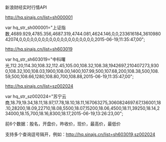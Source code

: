新浪财经实时行情API

http://hq.sinajs.cn/list=sh000001

var hq_str_sh000001="上证指数,4689.929,4785.356,4687.319,4744.081,4624.146,0,0,233616184,361098042074,0,0,0,0,0,0,0,0,0,0,0,0,0,0,0,0,0,0,0,0,2015-06-19,11:35:47,00";

http://hq.sinajs.cn/list=sh603019

var hq_str_sh603019="中科曙光,112.20,114.30,108.32,112.45,105.00,108.32,108.38,1942697,210407273,9300,108.32,100,108.03,1900,108.00,1400,107.99,500,107.68,200,108.38,500,108.59,500,108.66,1280,108.80,700,108.88,2015-06-19,11:35:47,00";

http://hq.sinajs.cn/list=sz002024

var hq_str_sz002024="苏宁云商,18.79,19.34,18.11,18.97,17.78,18.10,18.11,167063275,3060824697.67,136001,18.10,28200,18.09,22710,18.08,5500,18.07,15200,18.06,4500,18.11,39250,18.14,234000,18.15,700,18.16,8300,18.17,2015-06-19,13:26:23,00";

前6个数据：股名，开盘价，昨收价，现价，最高价，最低价

支持多个查询逗号隔开，例如：http://hq.sinajs.cn/list=sh603019,sz002024
